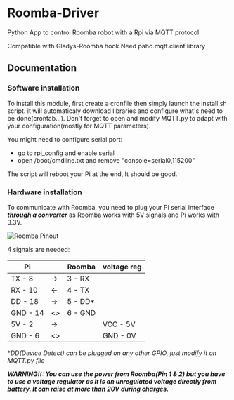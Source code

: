 # Roomba-Driver

Python App to control Roomba robot with a Rpi via MQTT protocol

Compatible with Gladys-Roomba hook
Need paho.mqtt.client library

## Documentation

### Software installation

To install this module, first create a cronfile then simply launch the install.sh script.
it will automaticaly download libraries and configure what's need to be done(crontab...).
Don't forget to open and modify MQTT.py to adapt with your configuration(mostly for MQTT parameters).

You might need to configure serial port:
- go to rpi_config and enable serial
- open /boot/cmdline.txt and remove "console=serial0,115200"

The script will reboot your Pi at the end, It should be good.


### Hardware installation

To communicate with Roomba, you need to plug your Pi serial interface _**through a converter**_ as Roomba works with 5V signals and Pi works with 3.3V.

![Roomba Pinout](https://www.google.fr/url?sa=i&rct=j&q=&esrc=s&source=images&cd=&cad=rja&uact=8&ved=0ahUKEwiCs4bCwdnYAhWF1xQKHf9aC1UQjhwIBQ&url=https%3A%2F%2Fwww.eevblog.com%2Fforum%2Fbeginners%2Fmini-din-7-pcb-headerroomba-wifi%2F&psig=AOvVaw2DUZMnu2EB_4VXH2oA9HpR&ust=1516089979213768 "Roomba Pinout")

4 signals are needed:

|Pi       |    |  Roomba| voltage reg|
|-------  |--- |--------| -----------|
|TX  - 8  | -> |  3 - RX|   |
|RX  - 10 | <- |  4 - TX|   |
|DD  - 18 | -> | 5 - DD*|   |
|GND - 14 | <> | 6 - GND|   |
|5V  - 2  | -> |   | VCC - 5V|
|GND - 6  | <> |   | GND - 0V|

**DD(Device Detect) can be plugged on any other GPIO, just modify it on MQTT.py file*

_**WARNING!!: You can use the power from Roomba(Pin 1 & 2) but you have to use a voltage regulator as it is an unregulated voltage directly from battery. It can raise at more than 20V during charges.**_

